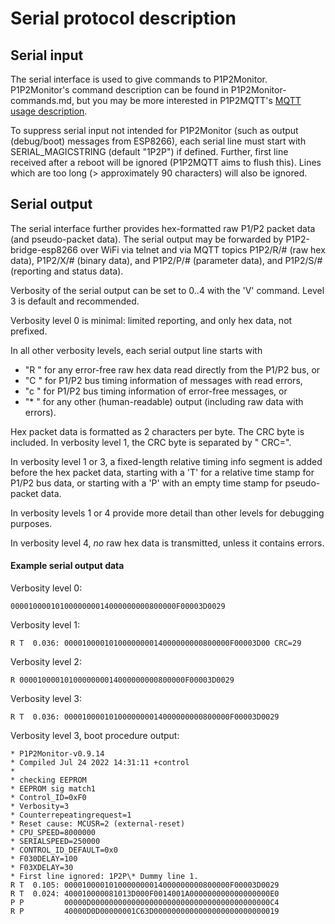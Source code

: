 # Serial protocol description

## Serial input

The serial interface is used to give commands to P1P2Monitor. P1P2Monitor's command description can be found in P1P2Monitor-commands.md, but you may be more interested in P1P2MQTT's [MQTT usage description](https://github.com/Arnold-n/P1P2Serial/blob/main/P1P2MQTT.md).

To suppress serial input not intended for P1P2Monitor (such as output (debug/boot) messages from ESP8266), each serial line must start with SERIAL_MAGICSTRING (default "1P2P") if defined. Further, first line received after a reboot will be ignored (P1P2MQTT aims to flush this). Lines which are too long (> approximately 90 characters) will also be ignored.

## Serial output

The serial interface further provides hex-formatted raw P1/P2 packet data (and pseudo-packet data). The serial output may be forwarded by P1P2-bridge-esp8266 over WiFi via telnet and via MQTT topics P1P2/R/# (raw hex data), P1P2/X/# (binary data), and P1P2/P/# (parameter data), and P1P2/S/# (reporting and status data).  

Verbosity of the serial output can be set to 0..4 with the 'V' command. Level 3 is default and recommended.

Verbosity level 0 is minimal: limited reporting, and only hex data, not prefixed.

In all other verbosity levels, each serial output line starts with
- "R " for any error-free raw hex data read directly from the P1/P2 bus, or 
- "C " for P1/P2 bus timing information of messages with read errors,
- "c " for P1/P2 bus timing information of error-free messages, or
- "\* " for any other (human-readable) output (including raw data with errors).

Hex packet data is formatted as 2 characters per byte. The CRC byte is included. In verbosity level 1, the CRC byte is separated by " CRC=".

In verbosity level 1 or 3, a fixed-length relative timing info segment is added before the hex packet data, starting with a 'T' for a relative time stamp for P1/P2 bus data, or starting with a 'P' with an empty time stamp for pseudo-packet data. 

In verbosity levels 1 or 4 provide more detail than other levels for debugging purposes. 

In verbosity level 4, *no* raw hex data is transmitted, unless it contains errors.

#### Example serial output data

Verbosity level 0: 
```
0000100001010000000014000000000800000F00003D0029
```

Verbosity level 1:
```
R T  0.036: 0000100001010000000014000000000800000F00003D00 CRC=29
```

Verbosity level 2: 
```
R 0000100001010000000014000000000800000F00003D0029
```

Verbosity level 3: 
```
R T  0.036: 0000100001010000000014000000000800000F00003D0029
```

Verbosity level 3, boot procedure output:
```
* P1P2Monitor-v0.9.14
* Compiled Jul 24 2022 14:31:11 +control
* 
* checking EEPROM
* EEPROM sig match1
* Control_ID=0xF0
* Verbosity=3
* Counterrepeatingrequest=1
* Reset cause: MCUSR=2 (external-reset)
* CPU_SPEED=8000000
* SERIALSPEED=250000
* CONTROL_ID_DEFAULT=0x0
* F030DELAY=100
* F03XDELAY=30
* First line ignored: 1P2P\* Dummy line 1.
R T  0.105: 0000100001010000000014000000000800000F00003D0029
R T  0.024: 400010000081013D000F0014001A000000000000000000E0
P P         00000D0000000000000000000000000000000000000000C4
R P         40000D0D00000001C63D0000000000000000000000000019
```
